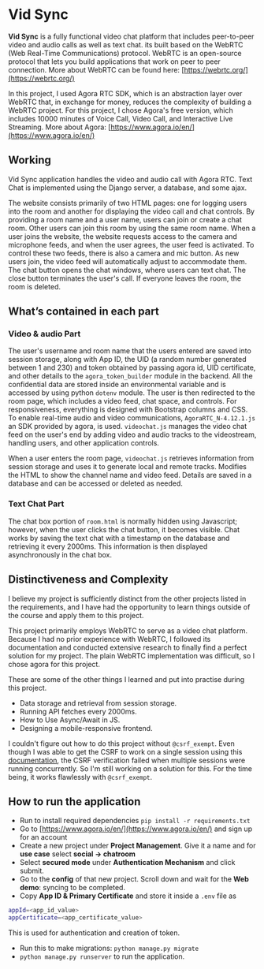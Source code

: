 # Vid Sync

**Vid Sync** is a fully functional video chat platform that includes peer-to-peer video and audio calls as well as text chat. its built based on the WebRTC (Web Real-Time Communications) protocol. WebRTC is an open-source protocol that lets you build applications that work on peer to peer connection. More about WebRTC can be found here: [https://webrtc.org/](https://webrtc.org/)

In this project, I used Agora RTC SDK, which is an abstraction layer over WebRTC that, in exchange for money, reduces the complexity of building a WebRTC project. For this project, I chose Agora's free version, which includes 10000 minutes of Voice Call, Video Call, and Interactive Live Streaming. More about Agora: [https://www.agora.io/en/](https://www.agora.io/en/)

## Working

Vid Sync application handles the video and audio call with Agora RTC. Text Chat is implemented using the Django server, a database, and some ajax. 

The website consists primarily of two HTML pages: one for logging users into the room and another for displaying the video call and chat controls. By providing a room name and a user name, users can join or create a chat room. Other users can join this room by using the same room name. When a user joins the website, the website requests access to the camera and microphone feeds, and when the user agrees, the user feed is activated. To control these two feeds, there is also a camera and mic button. As new users join, the video feed will automatically adjust to accommodate them. The chat button opens the chat windows, where users can text chat. The close button terminates the user's call. If everyone leaves the room, the room is deleted.

## What’s contained in each part

### Video & audio Part

The user's username and room name that the users entered are saved into session storage, along with App ID, the UID (a random number generated between 1 and 230) and token obtained by passing agora id, UID certificate, and other details to the `agora_token_builder` module in the backend. All the confidential data are stored inside an environmental variable and is accessed by using python `dotenv` module. The user is then redirected to the room page, which includes a video feed, chat space, and controls. For responsiveness, everything is designed with Bootstrap columns and CSS. To enable real-time audio and video communications, `AgoraRTC_N-4.12.1.js` an SDK provided by agora, is used. `videochat.js` manages the video chat feed on the user's end by adding video and audio tracks to the videostream, handling users, and  other application controls.

When a user enters the room page, `videochat.js` retrieves information from session storage and uses it to generate local and remote tracks. Modifies the HTML to show the channel name and video feed. Details are saved in a database and can be accessed or deleted as needed.

### Text Chat Part

The chat box portion of `room.html` is normally hidden using Javascript; however, when the user clicks the chat button, it becomes visible. Chat works by saving the text chat with a timestamp on the database and retrieving it every 2000ms. This information is then displayed asynchronously in the chat box.

## Distinctiveness and Complexity

I believe my project is sufficiently distinct from the other projects listed in the requirements, and I have had the opportunity to learn things outside of the course and apply them to this project.

This project primarily employs WebRTC to serve as a video chat platform. Because I had no prior experience with WebRTC, I followed its documentation and conducted extensive research to finally find a perfect solution for my project. The plain WebRTC implementation was difficult, so I chose agora for this project.

These are some of the other things I learned and put into practise during this project.

- Data storage and retrieval from session storage.
- Running API fetches every 2000ms.
- How to Use Async/Await in JS.
- Designing a mobile-responsive frontend.

I couldn't figure out how to do this project without `@csrf_exempt`. Even though I was able to get the CSRF to work on a single session using this [documentation](https://docs.djangoproject.com/en/4.0/ref/csrf/), the CSRF verification failed when multiple sessions were running concurrently. So I'm still working on a solution for this. For the time being, it works flawlessly with `@csrf_exempt`.

## How to run the application

- Run to install required dependencies `pip install -r requirements.txt`
- Go to [https://www.agora.io/en/](https://www.agora.io/en/) and sign up for an account
- Create a new project under **Project Management**. Give it a name and for **use case** select **social → chatroom**
- Select **secured mode** under **Authentication Mechanism** and click submit.
- Go to the **config** of that new project. Scroll down and wait for the **Web demo**: syncing to be completed.
- Copy **App ID & Primary Certificate** and store it inside a `.env` file as

```bash
appId=<app_id_value>  
appCertificate=<app_certificate_value> 
```

This is used for authentication and creation of token.

- Run this to make migrations: `python manage.py migrate`
- `python manage.py runserver` to run the application.